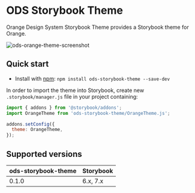 # ODS Storybook Theme

Orange Design System Storybook Theme provides a Storybook theme for Orange.

![ods-orange-theme-screenshot](https://user-images.githubusercontent.com/17381666/147080007-e8f64b77-3dc2-420d-a3ab-71a05cb03a22.png)

## Quick start

* Install with [npm](https://www.npmjs.com/): `npm install ods-storybook-theme --save-dev`

In order to import the theme into Storybook, create new `.storybook/manager.js` file in your project containing:

```js
import { addons } from '@storybook/addons';
import OrangeTheme from 'ods-storybook-theme/OrangeTheme.js';

addons.setConfig({
  theme: OrangeTheme,
});
```

## Supported versions

| ods-storybook-theme | Storybook |
| ------------------- | --------- |
| 0.1.0               | 6.x, 7.x  |
